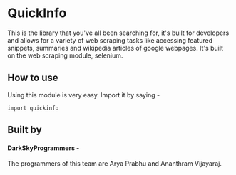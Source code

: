 # QuickInfo
 This is the library that you've all been searching for, it's built for developers and allows for a variety of web scraping tasks like accessing featured snippets, summaries and wikipedia articles of google webpages. It's built on the web scraping module, selenium.


## How to use

Using this module is very easy. Import it by saying - 
```
import quickinfo
```

## Built by
#### DarkSkyProgrammers - 
The programmers of this team are Arya Prabhu and Ananthram Vijayaraj.

